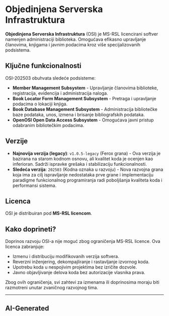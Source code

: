 # Objedinjena Serverska Infrastruktura

**Objedinjena Serverska Infrastruktura** (OSI) je MS-RSL licencirani softver namenjen administraciji biblioteka. Omogućava efikasno upravljanje članovima, knjigama i javnim podacima kroz više specijalizovanih podsistema.

## Ključne funkcionalnosti

OSI-202503 obuhvata sledeće podsisteme:

- **Member Management Subsystem** - Upravljanje članovima biblioteke, registracija, evidencija i administracija naloga.
- **Book Locator Form Management Subsystem** - Pretraga i upravljanje podacima o lokaciji knjiga.
- **Book Database Management Subsystem** - Administracija bibliotečke baze podataka, unos, izmena i brisanje bibliografskih podataka.
- **OpenOSI Open Data Access Subsystem** - Omogućava javni pristup odabranim bibliotečkim podacima.

## Verzije

- **Najnovija verzija (legacy)**: `v1.0.5-legacy` (Ferox grana) - Ova verzija je bazirana na starom kodnom osnovu, ali kvalitet koda je ocenjen kao inferioran. Sadrži ispravke grešaka i stabilizaciju funkcionalnosti.
- **Sledeća verzija**: `202503` (Kodna oznaka u razvoju) - Nova razvojna grana koja ima za cilj ispravljanje nedostataka prve grane i implementaciju paradigme funkcionalnog programiranja radi poboljšanja kvaliteta koda i performansi sistema.

## Licenca

OSI je distribuiran pod **MS-RSL licencom**.

## Kako doprineti?

Doprinos razvoju OSI-a nije moguć zbog ograničenja MS-RSL licence. Ova licenca zabranjuje:

- Izmenu i distribuciju modifikovanih verzija softvera.
- Reverzni inženjering, dekompajliranje i rastavljanje izvornog koda.
- Upotrebu koda u nespojivim projektima bez izričite dozvole.
- Javno objavljivanje delova koda bez autorizacije vlasnika prava.

Zbog ovih ograničenja, svi zahtevi za izmenama ili doprinosima moraju biti razmotreni unutar zvaničnog razvojnog tima.

---
AI-Generated
---
